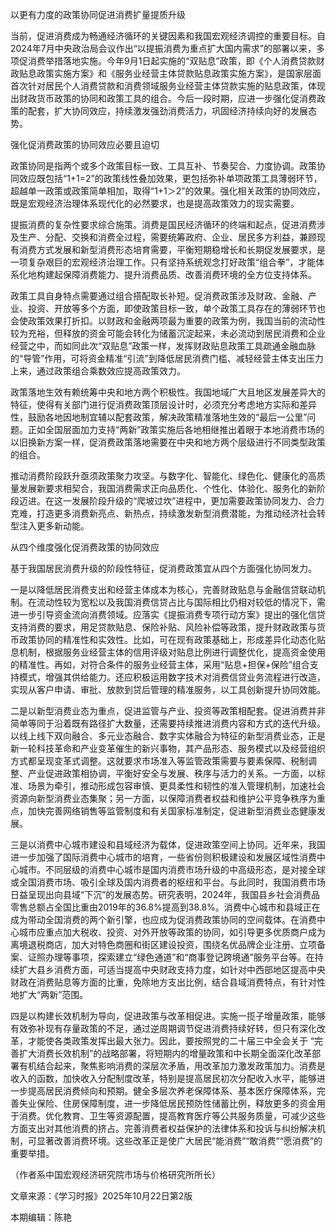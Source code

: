 以更有力度的政策协同促进消费扩量提质升级

当前，促进消费成为畅通经济循环的关键因素和我国宏观经济调控的重要目标。自2024年7月中央政治局会议作出“以提振消费为重点扩大国内需求”的部署以来，多项促消费举措落地实施。今年9月1日起实施的“双贴息”政策，即《个人消费贷款财政贴息政策实施方案》和《服务业经营主体贷款贴息政策实施方案》，是国家层面首次针对居民个人消费贷款和消费领域服务业经营主体贷款实施的贴息政策，体现出财政货币政策的协同和政策工具的组合。今后一段时期，应进一步强化促消费政策的配套，扩大协同效应，持续激发强劲消费活力，巩固经济持续向好的发展态势。

强化促消费政策的协同效应必要且迫切

政策协同是指两个或多个政策目标一致、工具互补、节奏契合、力度协调。政策协同效应既包括“1+1=2”的政策线性叠加效果，更包括弥补单项政策工具薄弱环节，超越单一政策或政策简单相加，取得“1+1＞2”的效果。强化相关政策的协同效应，既是宏观经济治理体系现代化的必然要求，也是提高政策效力的现实需要。

提振消费的复杂性要求综合施策。消费是国民经济循环的终端和起点，促进消费涉及生产、分配、交换和消费全过程，需要统筹政府、企业、居民多方利益，兼顾现有消费方式发展和新型消费形态培育需要，平衡短期稳增长和长期促发展要求，是一项复杂艰巨的宏观经济治理工作。只有坚持系统观念打好政策“组合拳”，才能体系化地构建起保障消费能力、提升消费品质、改善消费环境的全方位支持体系。

政策工具自身特点需要通过组合搭配取长补短。促消费政策涉及财政、金融、产业、投资、开放等多个方面，即使政策目标一致，单个政策工具存在的薄弱环节也会使政策效果打折扣。以财政和金融两项最为重要的政策为例，我国当前的流动性较为充裕，但释放的资金可能会转化为储蓄沉淀起来，未必流动到居民消费和企业经营之中，而如同此次“双贴息”政策一样，发挥财政贴息政策工具疏通金融血脉的“导管”作用，可将资金精准“引流”到降低居民消费门槛、减轻经营主体支出压力上来，通过政策组合乘数效应提高政策效力。

政策落地生效有赖统筹中央和地方两个积极性。我国地域广大且地区发展差异大的特征，使得有关部门进行促消费政策顶层设计时，必须充分考虑地方实际和差异性，鼓励各地因地制宜辅以配套政策，解决政策精准落地生效的“最后一公里”问题。正如全国层面加力支持“两新”政策实施后各地相继推出着眼于本地消费市场的以旧换新方案一样，促消费政策落地需要在中央和地方两个层级进行不同类型政策的组合。

推动消费阶段跃升亟须政策聚力攻坚。与数字化、智能化、绿色化、健康化的高质量发展新要求相契合，我国消费需求正向品质化、个性化、体验化、服务化的新阶段迈进。在这一发展阶段升级的“爬坡过坎”进程中，更加需要政策协同发力、合力克难，打造更多消费新亮点、新热点，持续激发新型消费潜能，为推动经济社会转型注入更多新动能。

从四个维度强化促消费政策的协同效应

基于我国居民消费升级的阶段性特征，促消费政策宜从四个方面强化协同发力。

一是以降低居民消费支出和经营主体成本为核心，完善财政贴息与金融信贷联动机制。在流动性较为宽松以及我国消费信贷占比与国际相比仍相对较低的情况下，需进一步引导资金流向消费领域。应落实《提振消费专项行动方案》提出的强化信贷支持消费的要求，用足贷款贴息、保险补贴、风险补偿等政策，提升财政政策与货币政策协同的精准性和实效性。比如，可在现有政策基础上，形成差异化动态化贴息机制，根据服务业经营主体的信用评级对贴息比例进行调整优化，提高资金使用的精准性。再如，对符合条件的服务业经营主体，采用“贴息+担保+保险”组合支持模式，增强其供给能力。还应积极运用数字技术对消费信贷业务流程进行改造，实现从客户申请、审批、放款到贷后管理的精准服务，以工具创新提升协同效能。

二是以新型消费业态为重点，促进监管与产业、投资等政策相配套。促进消费并非简单等同于沿着既有路径扩大数量，还需要持续推进消费内容和方式的迭代升级。以线上线下双向融合、多元业态融合、数字实体融合为特征的新型消费业态，正是新一轮科技革命和产业变革催生的新兴事物，其产品形态、服务模式以及经营组织方式都呈现变革式调整。这就要求市场准入等监管政策需要与要素保障、税制调整、产业促进政策相协调，平衡好安全与发展、秩序与活力的关系。一方面，以标准、场景为牵引，推动形成包容审慎、更具柔性和韧性的准入管理机制，加速社会资源向新型消费业态集聚；另一方面，以保障消费者权益和维护公平竞争秩序为重点，加快完善网络销售等监管制度和有关国家标准制定，促进新型消费业态健康发展。

三是以消费中心城市建设和县域经济为载体，促进政策空间上协同。近年来，我国进一步加强了国际消费中心城市的培育，一些省份则积极建设和发展区域性消费中心城市。不同层级的消费中心城市是国内消费市场升级的中高级形态，是对接全球或全国消费市场、吸引全球及国内消费者的枢纽和平台。与此同时，我国消费市场日益呈现出向县域“下沉”的发展态势。研究表明，2024年，我国县乡社会消费品零售总额占全国比重由2019年的36.8%提高到38.8%。消费中心城市和县域正在成为带动全国消费的两个新引擎，也应成为促消费政策协同的空间载体。在消费中心城市应重点加大税收、投资、对外开放等政策的协同，如引导更多优质商户成为离境退税商店，加大对特色商圈和街区建设投资，围绕名优品牌企业注册、立项备案、证照办理等事项，探索建立“绿色通道”和“商事登记跨境通”服务平台等。在持续扩大县乡消费方面，可适当提高中央财政支持力度，如针对中西部地区提高中央财政在消费贴息等方面的比重，免除地方支出比例，结合县域消费特点，有针对性地扩大“两新”范围。

四是以构建长效机制为导向，促进政策与改革相促进。实施一揽子增量政策，能够有效弥补现有存量政策的不足，通过逆周期调节促进消费持续好转，但只有深化改革，才能使各类政策发挥出最大张力。因此，要按照党的二十届三中全会关于 “完善扩大消费长效机制”的战略部署，将短期内的增量政策和中长期全面深化改革部署有机结合起来，聚焦影响消费的深层次矛盾，用改革加力激发政策加力。消费是收入的函数，加快收入分配制度改革，特别是提高居民初次分配收入水平，能够进一步提高居民消费倾向和预期。健全多层次养老保障体系、基本医疗保障体系，完善失业保险、住房保障制度，进一步降低居民预防性储蓄比例，释放更多的资金用于消费。优化教育、卫生等资源配置，提高教育医疗等公共服务质量，可减少这些方面支出对其他消费的挤占。完善消费者权益保护的法律体系和投诉与纠纷解决机制，可显著改善消费环境。这些改革正是使广大居民“能消费”“敢消费”“愿消费”的重要举措。

（作者系中国宏观经济研究院市场与价格研究所所长）


文章来源：《学习时报》2025年10月22日第2版

本期编辑：陈艳

